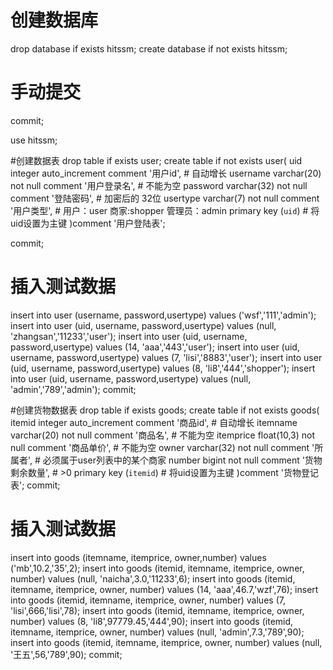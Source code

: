# 创建数据库
drop database if exists hitssm;
create database if not exists hitssm;

# 手动提交
commit;

use hitssm;

#创建数据表
drop table if exists user;
create table if not exists user(
    uid integer auto_increment comment '用户id', # 自动增长
    username varchar(20) not null comment '用户登录名',  # 不能为空
    password varchar(32) not null comment '登陆密码',  # 加密后的 32位
    usertype varchar(7) not null comment '用户类型',  # 用户：user 商家:shopper 管理员：admin
    primary key (`uid`) # 将uid设置为主键
)comment '用户登陆表';

commit;
# 插入测试数据
insert into user (username, password,usertype) values ('wsf','111','admin');
insert into user (uid, username, password,usertype) values (null, 'zhangsan','11233','user');
insert into user (uid, username, password,usertype) values (14, 'aaa','443','user');
insert into user (uid, username, password,usertype) values (7, 'lisi','8883','user');
insert into user (uid, username, password,usertype) values (8, 'li8','444','shopper');
insert into user (uid, username, password,usertype) values (null, 'admin','789','admin');
commit;



#创建货物数据表
drop table if exists goods;
    create table if not exists goods(
    itemid integer auto_increment comment '商品id', # 自动增长
    itemname varchar(20) not null comment '商品名',  # 不能为空
    itemprice float(10,3) not null comment '商品单价',  # 不能为空
    owner varchar(32) not null comment '所属者',  # 必须属于user列表中的某个商家
    number bigint not null comment '货物剩余数量',  # >0
    primary key (`itemid`) # 将uid设置为主键
)comment '货物登记表';
commit;

# 插入测试数据
insert into goods (itemname, itemprice, owner,number) values ('mb',10.2,'35',2);
insert into goods (itemid, itemname, itemprice, owner, number) values (null, 'naicha',3.0,'11233',6);
insert into goods (itemid, itemname, itemprice, owner, number) values (14, 'aaa',46.7,'wzf',76);
insert into goods (itemid, itemname, itemprice, owner, number) values (7, 'lisi',666,'lisi',78);
insert into goods (itemid, itemname, itemprice, owner, number) values (8, 'li8',97779.45,'444',90);
insert into goods (itemid, itemname, itemprice, owner, number) values (null, 'admin',7.3,'789',90);
insert into goods (itemid, itemname, itemprice, owner, number) values (null, '王五',56,'789',90);
commit;
